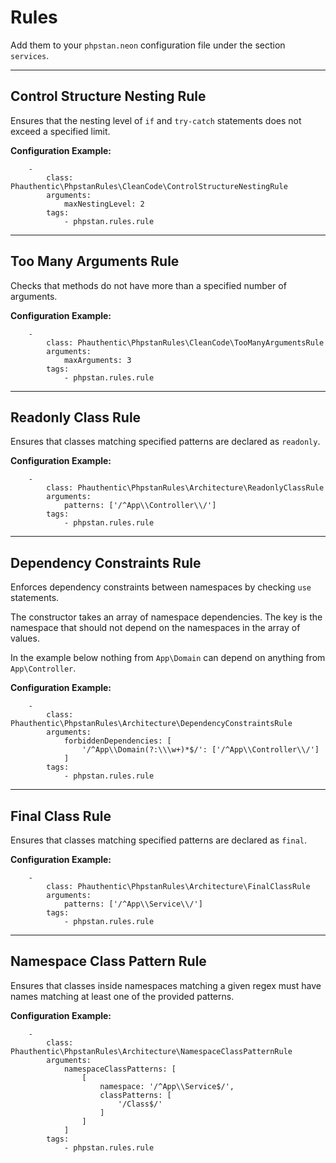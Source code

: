 
# Rules

Add them to your `phpstan.neon` configuration file under the section `services`.

---

## Control Structure Nesting Rule

Ensures that the nesting level of `if` and `try-catch` statements does not exceed a specified limit.

**Configuration Example:**
```neon
    -
        class: Phauthentic\PhpstanRules\CleanCode\ControlStructureNestingRule
        arguments:
            maxNestingLevel: 2
        tags:
            - phpstan.rules.rule
```

---

## Too Many Arguments Rule

Checks that methods do not have more than a specified number of arguments.

**Configuration Example:**
```neon
    -
        class: Phauthentic\PhpstanRules\CleanCode\TooManyArgumentsRule
        arguments:
            maxArguments: 3
        tags:
            - phpstan.rules.rule
```

---

## Readonly Class Rule

Ensures that classes matching specified patterns are declared as `readonly`.

**Configuration Example:**
```neon
    -
        class: Phauthentic\PhpstanRules\Architecture\ReadonlyClassRule
        arguments:
            patterns: ['/^App\\Controller\\/']
        tags:
            - phpstan.rules.rule
```

---

## Dependency Constraints Rule

Enforces dependency constraints between namespaces by checking `use` statements.

The constructor takes an array of namespace dependencies. The key is the namespace that should not depend on the namespaces in the array of values.

In the example below nothing from `App\Domain` can depend on anything from `App\Controller`.

**Configuration Example:**
```neon
    -
        class: Phauthentic\PhpstanRules\Architecture\DependencyConstraintsRule
        arguments:
            forbiddenDependencies: [
                '/^App\\Domain(?:\\\w+)*$/': ['/^App\\Controller\\/']
            ]
        tags:
            - phpstan.rules.rule
```

---

## Final Class Rule

Ensures that classes matching specified patterns are declared as `final`.

**Configuration Example:**
```neon
    -
        class: Phauthentic\PhpstanRules\Architecture\FinalClassRule
        arguments:
            patterns: ['/^App\\Service\\/']
        tags:
            - phpstan.rules.rule
```

---

## Namespace Class Pattern Rule

Ensures that classes inside namespaces matching a given regex must have names matching at least one of the provided patterns.

**Configuration Example:**
```neon
    -
        class: Phauthentic\PhpstanRules\Architecture\NamespaceClassPatternRule
        arguments:
            namespaceClassPatterns: [
                [
                    namespace: '/^App\\Service$/',
                    classPatterns: [
                        '/Class$/'
                    ]
                ]
            ]
        tags:
            - phpstan.rules.rule
```
